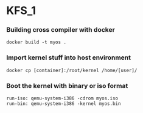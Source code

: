 # KFS_1

### Building cross compiler with docker
```docker build -t myos .```

### Import kernel stuff into host environment
```docker cp [container]:/root/kernel /home/[user]/```

### Boot the kernel with binary or iso format
```run-iso: qemu-system-i386 -cdrom myos.iso```  
```run-bin: qemu-system-i386 -kernel myos.bin```
